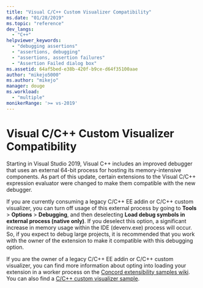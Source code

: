 ```yaml
---
title: "Visual C/C++ Custom Visualizer Compatibility"
ms.date: "01/28/2019"
ms.topic: "reference"
dev_langs: 
  - "C++"
helpviewer_keywords: 
  - "debugging assertions"
  - "assertions, debugging"
  - "assertions, assertion failures"
  - "Assertion Failed dialog box"
ms.assetid: 64af5bed-e38b-420f-b9ce-d64f35100aae
author: "mikejo5000"
ms.author: "mikejo"
manager: douge
ms.workload: 
  - "multiple"
monikerRange: '>= vs-2019'
---
```

# Visual C/C++ Custom Visualizer Compatibility

Starting in Visual Studio 2019, Visual C++ includes an improved debugger that uses an external 64-bit process for hosting its memory-intensive components. As part of this update, certain extensions to the Visual C/C++ expression evaluator were changed to make them compatible with the new debugger.

If you are currently consuming a legacy C/C++ EE addin or C/C++ custom visualizer, you can turn off usage of this external process by going to **Tools** > **Options** > **Debugging**, and then deselecting **Load debug symbols in external process (native only)**. If you deselect this option, a significant increase in memory usage within the IDE (devenv.exe) process will occur. So, if you expect to debug large projects, it is recommended that you work with the owner of the extension to make it compatible with this debugging option.

If you are the owner of a legacy C/C++ EE addin or C/C++ custom visualizer, you can find more information about opting into loading your extension in a worker process on the [Concord extensibility samples wiki](https://github.com/Microsoft/ConcordExtensibilitySamples/wiki/Worker-Process-Remoting). You can also find a [C/C++ custom visualizer sample](https://github.com/Microsoft/ConcordExtensibilitySamples/tree/master/CppCustomVisualizer).